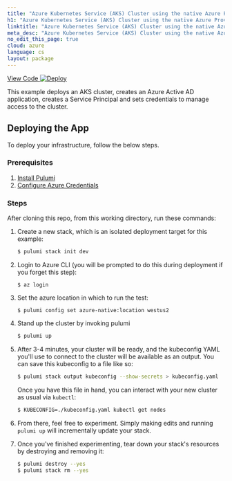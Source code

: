 ```yaml
---
title: "Azure Kubernetes Service (AKS) Cluster using the native Azure Provider | C#"
h1: "Azure Kubernetes Service (AKS) Cluster using the native Azure Provider"
linktitle: "Azure Kubernetes Service (AKS) Cluster using the native Azure Provider"
meta_desc: "Azure Kubernetes Service (AKS) Cluster using the native Azure Provider How-to Guide using C#"
no_edit_this_page: true
cloud: azure
language: cs
layout: package
---
```


<!-- WARNING: this page was generated by a tool. Do not edit it by hand. -->
<!-- To change it, please see https://github.com/pulumi/docs/tree/master/tools/mktutorial. -->

<p class="mb-4 flex">
    <a class="flex flex-wrap items-center rounded-md font-display text-lg text-white bg-blue-600 border-2 border-blue-600 px-2 mr-2 whitespace-no-wrap hover:text-white" style="height: 45px;" href="https://github.com/pulumi/examples/tree/master/azure-cs-aks" target="_blank">
        <span><i class="fab fa-github pr-2"></i> View Code</span>
    </a>
    <a href="https://app.pulumi.com/new?template=https://github.com/pulumi/examples/blob/master/azure-cs-aks/README.md#gh-dark-mode-only" target="_blank">
        <img src="https://get.pulumi.com/new/button.svg" alt="Deploy">
    </a>
</p>


This example deploys an AKS cluster, creates an Azure Active AD application, creates a Service Principal and sets credentials to manage access to the cluster.

## Deploying the App

To deploy your infrastructure, follow the below steps.

### Prerequisites

1. [Install Pulumi](https://www.pulumi.com/docs/get-started/install/)
1. [Configure Azure Credentials](https://www.pulumi.com/docs/intro/cloud-providers/azure/setup/)

### Steps

After cloning this repo, from this working directory, run these commands:

1. Create a new stack, which is an isolated deployment target for this example:

    ```bash
    $ pulumi stack init dev
    ```

1.  Login to Azure CLI (you will be prompted to do this during deployment if you forget this step):

    ```
    $ az login
    ```

1. Set the azure location in which to run the test:

    ```
    $ pulumi config set azure-native:location westus2
    ```

1. Stand up the cluster by invoking pulumi

    ```bash
    $ pulumi up
    ```

1. After 3-4 minutes, your cluster will be ready, and the kubeconfig YAML you'll use to connect to the cluster will be available as an output. You can save this kubeconfig to a file like so:

    ```bash
    $ pulumi stack output kubeconfig --show-secrets > kubeconfig.yaml
    ```

    Once you have this file in hand, you can interact with your new cluster as usual via `kubectl`:

    ```bash
    $ KUBECONFIG=./kubeconfig.yaml kubectl get nodes
    ```

1. From there, feel free to experiment. Simply making edits and running `pulumi up` will incrementally update your stack.

1. Once you've finished experimenting, tear down your stack's resources by destroying and removing it:

    ```bash
    $ pulumi destroy --yes
    $ pulumi stack rm --yes
    ```

